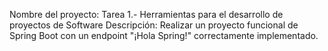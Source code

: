 Nombre del proyecto: Tarea 1.- Herramientas para el desarrollo de proyectos de Software
Descripción: Realizar un proyecto funcional de Spring Boot con un endpoint "¡Hola Spring!" correctamente implementado.
